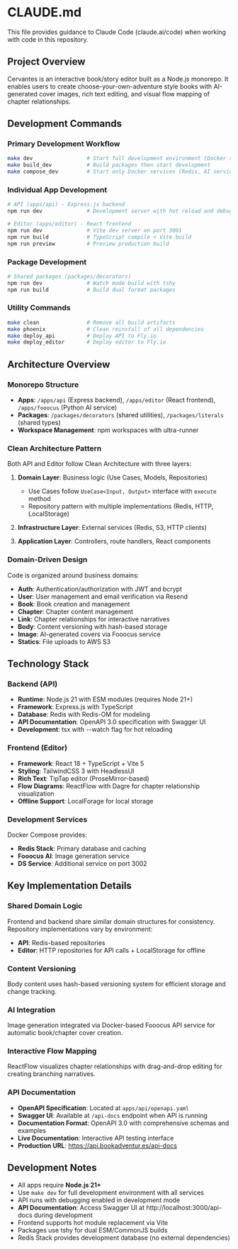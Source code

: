 # CLAUDE.md

This file provides guidance to Claude Code (claude.ai/code) when working with code in this repository.

## Project Overview

Cervantes is an interactive book/story editor built as a Node.js monorepo. It enables users to create choose-your-own-adventure style books with AI-generated cover images, rich text editing, and visual flow mapping of chapter relationships.

## Development Commands

### Primary Development Workflow
```bash
make dev                 # Start full development environment (Docker services + API + Editor)
make build_dev           # Build packages then start development
make compose_dev         # Start only Docker services (Redis, AI services)
```

### Individual App Development
```bash
# API (apps/api) - Express.js backend
npm run dev              # Development server with hot reload and debugging

# Editor (apps/editor) - React frontend  
npm run dev              # Vite dev server on port 3001
npm run build            # TypeScript compile + Vite build
npm run preview          # Preview production build
```

### Package Development
```bash
# Shared packages (packages/decorators)
npm run dev              # Watch mode build with tshy
npm run build            # Build dual format packages
```

### Utility Commands
```bash
make clean               # Remove all build artifacts
make phoenix             # Clean reinstall of all dependencies
make deploy_api          # Deploy API to Fly.io  
make deploy_editor       # Deploy editor to Fly.io
```

## Architecture Overview

### Monorepo Structure
- **Apps**: `/apps/api` (Express backend), `/apps/editor` (React frontend), `/apps/fooocus` (Python AI service)
- **Packages**: `/packages/decorators` (shared utilities), `/packages/literals` (shared types)
- **Workspace Management**: npm workspaces with ultra-runner

### Clean Architecture Pattern
Both API and Editor follow Clean Architecture with three layers:

1. **Domain Layer**: Business logic (Use Cases, Models, Repositories)
   - Use Cases follow `UseCase<Input, Output>` interface with `execute` method
   - Repository pattern with multiple implementations (Redis, HTTP, LocalStorage)

2. **Infrastructure Layer**: External services (Redis, S3, HTTP clients)

3. **Application Layer**: Controllers, route handlers, React components

### Domain-Driven Design
Code is organized around business domains:
- **Auth**: Authentication/authorization with JWT and bcrypt
- **User**: User management and email verification via Resend
- **Book**: Book creation and management
- **Chapter**: Chapter content management
- **Link**: Chapter relationships for interactive narratives
- **Body**: Content versioning with hash-based storage
- **Image**: AI-generated covers via Fooocus service
- **Statics**: File uploads to AWS S3

## Technology Stack

### Backend (API)
- **Runtime**: Node.js 21 with ESM modules (requires Node 21+)
- **Framework**: Express.js with TypeScript
- **Database**: Redis with Redis-OM for modeling
- **API Documentation**: OpenAPI 3.0 specification with Swagger UI
- **Development**: tsx with --watch flag for hot reloading

### Frontend (Editor)
- **Framework**: React 18 + TypeScript + Vite 5
- **Styling**: TailwindCSS 3 with HeadlessUI
- **Rich Text**: TipTap editor (ProseMirror-based)
- **Flow Diagrams**: ReactFlow with Dagre for chapter relationship visualization
- **Offline Support**: LocalForage for local storage

### Development Services
Docker Compose provides:
- **Redis Stack**: Primary database and caching
- **Fooocus AI**: Image generation service
- **DS Service**: Additional service on port 3002

## Key Implementation Details

### Shared Domain Logic
Frontend and backend share similar domain structures for consistency. Repository implementations vary by environment:
- **API**: Redis-based repositories
- **Editor**: HTTP repositories for API calls + LocalStorage for offline

### Content Versioning
Body content uses hash-based versioning system for efficient storage and change tracking.

### AI Integration  
Image generation integrated via Docker-based Fooocus API service for automatic book/chapter cover creation.

### Interactive Flow Mapping
ReactFlow visualizes chapter relationships with drag-and-drop editing for creating branching narratives.

### API Documentation
- **OpenAPI Specification**: Located at `apps/api/openapi.yaml`
- **Swagger UI**: Available at `/api-docs` endpoint when API is running
- **Documentation Format**: OpenAPI 3.0 with comprehensive schemas and examples
- **Live Documentation**: Interactive API testing interface
- **Production URL**: https://api.bookadventur.es/api-docs

## Development Notes

- All apps require **Node.js 21+**
- Use `make dev` for full development environment with all services
- API runs with debugging enabled in development mode
- **API Documentation**: Access Swagger UI at http://localhost:3000/api-docs during development
- Frontend supports hot module replacement via Vite
- Packages use tshy for dual ESM/CommonJS builds
- Redis Stack provides development database (no external dependencies)